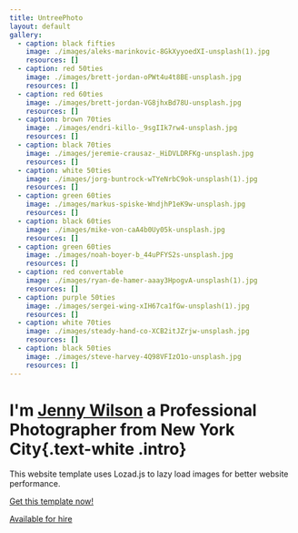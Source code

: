 ```yaml
---
title: UntreePhoto
layout: default
gallery:
  - caption: black fifties
    image: ./images/aleks-marinkovic-8GkXyyoedXI-unsplash(1).jpg
    resources: []
  - caption: red 50ties
    image: ./images/brett-jordan-oPWt4u4t8BE-unsplash.jpg
    resources: []
  - caption: red 60ties
    image: ./images/brett-jordan-VG8jhxBd78U-unsplash.jpg
    resources: []
  - caption: brown 70ties
    image: ./images/endri-killo-_9sgIIk7rw4-unsplash.jpg
    resources: []
  - caption: black 70ties
    image: ./images/jeremie-crausaz-_HiDVLDRFKg-unsplash.jpg
    resources: []
  - caption: white 50ties
    image: ./images/jorg-buntrock-wTYeNrbC9ok-unsplash(1).jpg
    resources: []
  - caption: green 60ties
    image: ./images/markus-spiske-WndjhP1eK9w-unsplash.jpg
    resources: []
  - caption: black 60ties
    image: ./images/mike-von-caA4b0Uy05k-unsplash.jpg
    resources: []
  - caption: green 60ties
    image: ./images/noah-boyer-b_44uPFYS2s-unsplash.jpg
    resources: []
  - caption: red convertable
    image: ./images/ryan-de-hamer-aaay3HpogvA-unsplash(1).jpg
    resources: []
  - caption: purple 50ties
    image: ./images/sergei-wing-xIH67ca1fGw-unsplash(1).jpg
    resources: []
  - caption: white 70ties
    image: ./images/steady-hand-co-XCB2itJZrjw-unsplash.jpg
    resources: []
  - caption: black 50ties
    image: ./images/steve-harvey-4Q98VFIzO1o-unsplash.jpg
    resources: []
---
```


# I'm [Jenny Wilson](/about) a Professional Photographer from New York City{.text-white .intro}

This website template uses Lozad.js to lazy load images for better website
performance.

[Get this template now!](https://github.com/mipmip/sugar-candy-gallery)

<a href="/contact/" class="btn btn-primary">Available for hire</a>
